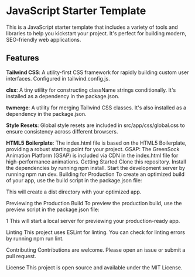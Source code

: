 # JavaScript Starter Template

This is a JavaScript starter template that includes a variety of tools and libraries to help you kickstart your project. It's perfect for building modern, SEO-friendly web applications.

## Features

**Tailwind CSS**: A utility-first CSS framework for rapidly building custom user interfaces. Configured in tailwind.config.js.

**clsx**: A tiny utility for constructing className strings conditionally. It's installed as a dependency in the package.json.

**twmerge**: A utility for merging Tailwind CSS classes. It's also installed as a dependency in the package.json.

**Style** **Resets**: Global style resets are included in src/app/css/global.css to ensure consistency across different browsers.

**HTML5** **Boilerplate**: The index.html file is based on the HTML5 Boilerplate, providing a robust starting point for your project.
GSAP: The GreenSock Animation Platform (GSAP) is included via CDN in the index.html file for high-performance animations.
Getting Started
Clone this repository.
Install the dependencies by running npm install.
Start the development server by running npm run dev.
Building for Production
To create an optimized build of your app, use the build script in the package.json file:

This will create a dist directory with your optimized app.

Previewing the Production Build
To preview the production build, use the preview script in the package.json file:

1
This will start a local server for previewing your production-ready app.

Linting
This project uses ESLint for linting. You can check for linting errors by running npm run lint.

Contributing
Contributions are welcome. Please open an issue or submit a pull request.

License
This project is open source and available under the MIT License.
